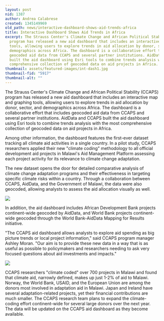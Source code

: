 ```yaml
---
layout: post
nid: 1387
author: Andrea Calabrese
created: 1345149969
old_path: news/interactive-dashboard-shows-aid-trends-africa
title: Interactive Dashboard Shows Aid Trends in Africa
excerpt: The Strauss Center's Climate Change and African Political Stability (CCAPS)
  program has released a new aid dashboard that includes an interactive map and graphing
  tools, allowing users to explore trends in aid allocation by donor, sector, and
  demographics across Africa. The dashboard is a collaborative effort that includes
  geocoded aid data from CCAPS and several partner institutions. AidData and CCAPS
  built the aid dashboard using Esri tools to combine trends analysis with the most
  comprehensive collection of geocoded data on aid projects in Africa.
thumbnail: assets/featured-images/int-dash1.jpg
thumbnail-fid: "5917"
thumbnail-alt: ""
---
```


The Strauss Center's Climate Change and African Political Stability (CCAPS) program has released a new aid dashboard that includes an interactive map and graphing tools, allowing users to explore trends in aid allocation by donor, sector, and demographics across Africa. The dashboard is a collaborative effort that includes geocoded aid data from CCAPS and several partner institutions. AidData and CCAPS built the aid dashboard using Esri tools to combine trends analysis with the most comprehensive collection of geocoded data on aid projects in Africa.

Among other information, the dashboard features the first-ever dataset tracking all climate aid activities in a single country. In a pilot study, CCAPS researchers applied their new "climate coding" methodology to all official development aid projects in Malawi's Aid Management Platform assessing each project activity for its relevance to climate change adaptation.

The new dataset opens the door for detailed comparative analysis of climate change adaptation programs and their effectiveness in targeting specific climate risks within a country. Through a collaboration between CCAPS, AidData, and the Government of Malawi, the data were also geocoded, allowing analysts to assess the aid allocation visually as well.

![](/assets/inline-images/int-dash2.jpg)

In addition, the aid dashboard includes African Development Bank projects continent-wide geocoded by AidData, and World Bank projects continent-wide geocoded through the World Bank-AidData Mapping for Results initiative.

"The CCAPS aid dashboard allows analysts to explore aid spending as big picture trends or local project information," said CCAPS program manager Ashley Moran. "Our aim is to provide these new data in a way that is as useful as possible to policymakers and researchers needing to ask very focused questions about aid investments and impacts."

![](/assets/inline-images/int-dash3.jpg)

CCAPS researchers "climate coded" over 700 projects in Malawi and found that climate aid, narrowly defined, makes up just 1-2% of aid to Malawi. Norway, the World Bank, USAID, and the European Union are among the donors most involved in adaptation aid in Malawi. Japan and Ireland have several adaptation-related projects, yet their financial contributions are much smaller. The CCAPS research team plans to expand the climate-coding effort continent-wide for several large donors over the next year. The data will be updated on the CCAPS aid dashboard as they become available.
